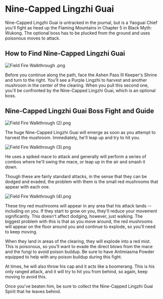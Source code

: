 # Nine-Capped Lingzhi Guai

Nine-Capped Lingzhi Guai is untracked in the journal, but is a Yaoguai Chief you'll fight as head up the Flaming Mountains in Chapter 5 in Black Myth: Wukong. The optional boss has to be plucked from the ground and uses poisonous moves to attack. 

## How to Find Nine-Capped Lingzhi Guai

![Field Fire Walkthrough .png](https://oyster.ignimgs.com/mediawiki/apis.ign.com/black-myth-wukong/2/2f/Field_Fire_Walkthrough_.png)

Before you continue along the path, face the Ashen Pass III Keeper's Shrine and turn to the right. You'll see a Purple Lingzhi to harvest and another mushroom in the center of the clearing. When you pull this second one, you'll be confronted by the Nine-Capped Lingzhi Guai, which is an optional boss. 

## Nine-Capped Lingzhi Guai Boss Fight and Guide

![Field Fire Walkthrough \(2\).png](https://oyster.ignimgs.com/mediawiki/apis.ign.com/black-myth-wukong/4/4a/Field_Fire_Walkthrough_%282%29.png)

The huge Nine-Capped Lingzhi Guai will emerge as soon as you attempt to harvest the mushroom. Immediately, he'll leap up and try to hit you. 

![Field Fire Walkthrough \(3\).png](https://oyster.ignimgs.com/mediawiki/apis.ign.com/black-myth-wukong/e/e9/Field_Fire_Walkthrough_%283%29.png)

He uses a spiked mace to attack and generally will perform a series of combos where he'll swing the mace, or leap up in the air and smash it down. 

Though these are fairly standard attacks, in the sense that they can be dodged and evaded, the problem with them is the small red mushrooms that appear with each one. 

![Field Fire Walkthrough \(4\).png](https://oyster.ignimgs.com/mediawiki/apis.ign.com/black-myth-wukong/d/d3/Field_Fire_Walkthrough_%284%29.png)

These tiny red mushrooms will appear in any area that his attack lands -- including on you. If they start to grow on you, they'll reduce your movement significantly. This doesn't affect dodging, however, just walking. The biggest problem with this is that as you move around, the red mushrooms will appear on the floor around you and continue to explode, so you'll need to keep moving. 

When they land in areas of the clearing, they will explode into a red mist. This is poisonous, so you'll want to evade the direct blows from the mace and the fungi to avoid poison buildup. Be sure to have Antimiasma Powder equipped to help with any poison buildup during this fight. 

At times, he will also throw his cap and it acts like a boomerang. This is his only ranged attack, and it will try to hit you from behind, so again, keep moving to avoid this. 

Once you've beaten him, be sure to collect the Nine-Capped Lingzhi Guai Spirit that he leaves behind. 

